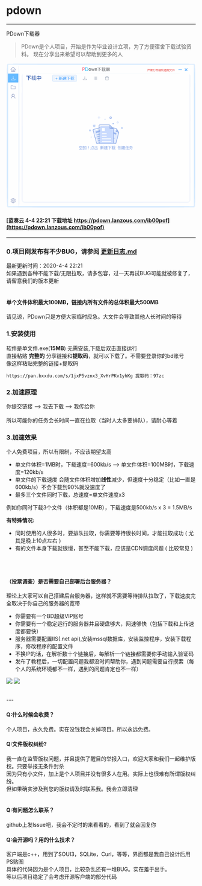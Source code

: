 # pdown
---
PDown下载器
> PDown是个人项目，开始是作为毕业设计立项，为了方便宿舍下载试验资料。 现在分享出来希望可以帮助到更多的人

![demo](down600.gif)


#### [蓝奏云 4-4 22:21 下载地址  https://pdown.lanzous.com/ib00pof](https://pdown.lanzous.com/ib00pof)
---
### 0.项目刚发布有不少BUG，请参阅 [更新日志.md](更新日志.md)  
最新更新时间：2020-4-4 22:21  
如果遇到各种不能下载/无限拉取，请多包容，过一天再试BUG可能就被修复了，请留意我们的版本更新<br/><br/>

#### 单个文件体积最大100MB，链接内所有文件的总体积最大500MB

请见谅，PDown只是方便大家临时应急。大文件会导致其他人长时间的等待


### 1.安装使用

软件是单文件.exe(**15MB**) 无需安装,下载后双击直接运行<br/>
直接粘贴  **完整的**  分享链接和**提取码**，就可以下载了。不需要登录你的bd账号<br/>
像这样粘贴完整的链接+提取码<br/>
```
https://pan.bxxdu.com/s/1jxP5vznx3_XvHrPKv1yhKg 提取码：97zc 
```

### 2.加速原理

你提交链接  -->  我去下载  -->  我传给你<br/><br/>
所以可能你的任务会长时间一直在拉取（当时人太多要排队），请耐心等着

### 3.加速效果

个人免费项目，所以有限制，不应该期望太高<br/>
* 单文件体积=1MB时，下载速度=600kb/s   -->  单文件体积=100MB时，下载速度=120kb/s<br/>
* 单文件的下载速度 会随文件体积增加<b>线性</b>减少，但速度十分稳定（比如一直是600kb/s）不会下载到90%就没速度了<br/>
* 最多三个文件同时下载，总速度=单文件速度x3<br/>
  
例如你同时下载3个文件（体积都是10MB），下载速度是500kb/s x 3 = 1.5MB/s<br/>
  
<b>有特殊情况:</b><br/>
* 同时使用的人很多时，要排队拉取，你需要等待很长时间，才能拉取成功 ( 尤其是晚上10点左右 )<br/>
* 有的文件本身下载就很慢，甚至不能下载，应该是CDN调度问题 ( 比较常见 )<br/>

<br/>
<br/>

#### （投票调查）是否需要自己部署后台服务器？

理论上大家可以自己搭建后台服务器，这样就不需要等待排队拉取了，下载速度完全取决于你自己的服务器的宽带<br/>
* 你需要有一个BD超级VIP账号
* 你需要有一个稳定运行的服务器并且硬盘够大，网速够快（包括下载和上传速度都要快）
* 服务器需要配置IIS(.net api),安装mssql数据库，安装监控程序，安装下载程序，修改程序的配置文件
* 不换IP的话，在解析数十个链接后，每解析一个链接都需要你手动输入验证码
* 发布了教程后，一切配置问题我都没时间帮助你，遇到问题需要自行摸索（每个人的系统环境都不一样，遇到的问题肯定也不一样）

[![](https://api.gh-polls.com/poll/01E63G20EVMP01VAS3573J490T/%E6%88%91%E6%83%B3%E6%88%91%E5%8F%AF%E4%BB%A5%E8%87%AA%E5%B7%B1%E6%90%AD%E5%BB%BA)](https://api.gh-polls.com/poll/01E63G20EVMP01VAS3573J490T/%E6%88%91%E6%83%B3%E6%88%91%E5%8F%AF%E4%BB%A5%E8%87%AA%E5%B7%B1%E6%90%AD%E5%BB%BA/vote)
[![](https://api.gh-polls.com/poll/01E63G20EVMP01VAS3573J490T/%E4%B8%8D%E9%9C%80%E8%A6%81%E5%A4%AA%E9%BA%BB%E7%83%A6BUG%E4%B9%9F%E5%A4%9A)](https://api.gh-polls.com/poll/01E63G20EVMP01VAS3573J490T/%E4%B8%8D%E9%9C%80%E8%A6%81%E5%A4%AA%E9%BA%BB%E7%83%A6BUG%E4%B9%9F%E5%A4%9A/vote)
  
<br/>
---

#### Q:什么时候会收费？
个人项目，永久免费。实在没钱我会关掉项目。所以永远免费。
#### Q:文件版权纠纷?
我一直在监管版权问题，并且提供了醒目的举报入口，欢迎大家和我们一起维护版权。只要举报无条件封杀<br/>
因为只有小文件，加上是个人项目并没有很多人在用。实际上也很难有所谓版权纠纷。<br/>
但如果确实涉及到您的版权请及时联系我。我会立即清理<br/><br/>
#### Q:有问题怎么联系？
github上发Issue吧，我会不定时的来看看的，看到了就会回复你
#### Q:会开源吗？用的什么技术？
客户端是c++，用到了SOUI3，SQLite，Curl，等等，界面都是我自己设计后用PS贴图<br/>
具体的代码因为是个人项目，比较杂乱还有一堆BUG。实在羞于出手。<br/>
等以后项目稳定了会考虑开源客户端的部分代码<br/>

